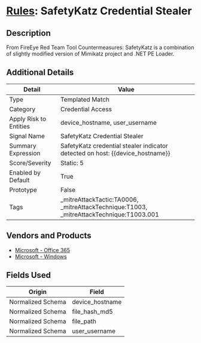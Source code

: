 # [Rules](README.md): SafetyKatz Credential Stealer

## Description
From FireEye Red Team Tool Countermeasures:
SafetyKatz is a combination of slightly modified version of Mimikatz project and .NET PE Loader.

## Additional Details
|Detail|Value|
|----|----|
|Type|Templated Match|
|Category|Credential Access|
|Apply Risk to Entities|device_hostname, user_username|
|Signal Name|SafetyKatz Credential Stealer|
|Summary Expression|SafetyKatz credential stealer indicator detected on host: {{device_hostname}}|
|Score/Severity|Static: 5|
|Enabled by Default|True|
|Prototype|False|
|Tags|_mitreAttackTactic:TA0006, _mitreAttackTechnique:T1003, _mitreAttackTechnique:T1003.001|
## Vendors and Products
- [Microsoft - Office 365](../products/d3ed003d-5ddd-4c7a-bea5-63eae6311833.md)
- [Microsoft - Windows](../products/1ff7546c-cb36-4a24-87f7-89d2cecc5761.md)


## Fields Used

|Origin|Field|
|----|----|
|Normalized Schema|device_hostname|
|Normalized Schema|file_hash_md5|
|Normalized Schema|file_path|
|Normalized Schema|user_username|


